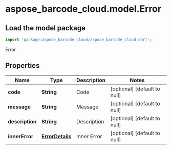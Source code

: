 # aspose_barcode_cloud.model.Error

## Load the model package

```dart
import 'package:aspose_barcode_cloud/aspose_barcode_cloud.dart';
```
Error

## Properties

Name | Type | Description | Notes
---- | ---- | ----------- | -----
**code** | **String** | Code | [optional] [default to null]
**message** | **String** | Message | [optional] [default to null]
**description** | **String** | Description | [optional] [default to null]
**innerError** | [**ErrorDetails**](ErrorDetails.md) | Inner Error | [optional] [default to null]

